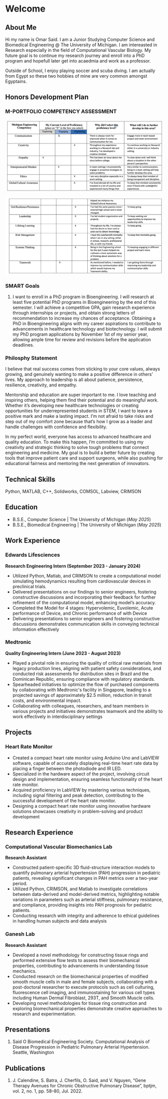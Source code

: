 # Welcome

## About Me 
Hi my name is Omar Said. I am a Junior Studying Computer Science and Biomedical Engineering @ The University of Michigan. 
I am intereasted in Research especially in the field of Computational Vascular Biology. My future goal is to continue my
research journey and enroll into a PhD program and hopefull later get into acaedmia and work as a professor.

Outside of School, I enjoy playing soccer and scuba diving. I am actually from Egypt so these two hobbies of mine are very common 
amongst Egyptains. 

## Honors Development Plan 

### M-PORTFOLIO COMPETENCY ASSESSMENT

![png1](/assets/1.png)

![png2](/assets/2.png)

### SMART Goals

1. I want to enroll in a PhD program in Bioengineering. I will research at least five potential PhD programs in Bioengineering by the end of this semester. I will achieve a competitive GPA, gain research experience through internships or projects, and obtain strong letters of recommendation to increase my chances of acceptance. Obtaining a PhD in Bioengineering aligns with my career aspirations to contribute to advancements in healthcare technology and biotechnology. I will submit my PhD program applications by November 1st of my senior year, allowing ample time for review and revisions before the application deadlines.

### Philosphy Statement
I believe that real success comes from sticking to your core values, always growing, and genuinely wanting to make a positive difference in others’ lives. My approach to leadership is all about patience, persistence, resilience, creativity, and empathy.

Mentorship and education are super important to me. I love teaching and inspiring others, helping them find their potential and do meaningful work. Whether it’s developing new healthcare technologies or creating opportunities for underrepresented students in STEM, I want to leave a positive mark and make a lasting impact. I’m not afraid to take risks and step out of my comfort zone because that’s how I grow as a leader and handle challenges with confidence and flexibility.

In my perfect world, everyone has access to advanced healthcare and quality education. To make this happen, I’m committed to using my creativity and strategic thinking to solve tough problems that connect engineering and medicine. My goal is to build a better future by creating tools that improve patient care and support surgeons, while also pushing for educational fairness and mentoring the next generation of innovators.

## Technical Skills 
Python, MATLAB, C++, Solidworks, COMSOL, Labview, CRIMSON

## Education
- B.S.E., Computer Science | The University of Michigan (_May 2025_)
- B.S.E., Biomedical Engineering | The University of Michigan (_May 2025_)

## Work Experience
### Edwards Lifesciences
**Research Engineering Intern (September 2023 - January 2024)**
- Utilized Python, Matlab, and CRIMSON to create a computational model simulating hemodynamics resulting from cardiovascular devices in preclinical trials.
- Delivered presentations on our findings to senior engineers, fostering constructive discussions and incorporating their feedback for further refinement of the computational model, enhancing model’s accuracy.
- Completed the Model for 4 stages: Hypervolemic, Euvolemic, Acute performance of Device, and Chronic performance of with Device
- Delivering presentations to senior engineers and fostering constructive discussions demonstrates communication skills in conveying technical information effectively

### Medtronic
**Quality Engineering Intern (June 2023 - August 2023)**
- Played a pivotal role in ensuring the quality of critical raw materials from legacy production lines, aligning with patient safety considerations, and conducted risk assessments for distribution sites in Brazil and the Dominican Republic, ensuring compliance with regulatory standards.
- Spearheaded initiatives to optimize the flow of purchased components by collaborating with Medtronic's facility in Singapore, leading to a projected savings of approximately $2.5 million, reduction in transit costs, and environmental impact.
- Collaborating with colleagues, researchers, and team members in various projects and initiatives demonstrates teamwork and the ability to work effectively in interdisciplinary settings

## Projects
### Heart Rate Monitor 
- Created a compact heart rate monitor using Arduino Uno and LabVIEW software, capable of accurately displaying real-time heart rate data by placing a finger between the photodiode and IR LED.
- Specialized in the hardware aspect of the project, involving circuit design and implementation, ensuring seamless functionality of the heart rate monitor.
- Acquired proficiency in LabVIEW by mastering various techniques, including signal filtering and peak detection, contributing to the successful development of the heart rate monitor.
- Designing a compact heart rate monitor using innovative hardware solutions showcases creativity in problem-solving and product development

## Research Experience
### Computational Vascular Biomechanics Lab
**Research Assistant**
- Constructed patient-specific 3D fluid-structure interaction models to quantify pulmonary arterial hypertension (PAH) progression in pediatric patients, revealing significant changes in PAH metrics over a two-year period.
- Utilized Python, CRIMSON, and Matlab to investigate correlations between data-derived and model-derived metrics, highlighting notable variations in parameters such as arterial stiffness, pulmonary resistance, and compliance, providing insights into PAH prognosis for pediatric patients.
- Conducting research with integrity and adherence to ethical guidelines in handling human subjects and data analysis

### Ganesh Lab
**Research Assistant**
- Developed a novel methodology for constructing tissue rings and performed extensive flow tests to assess their biomechanical properties, contributing to advancements in understanding tissue mechanics.
- Conducted research on the biomechanical properties of modified smooth muscle cells in male and female subjects, collaborating with a post-doctoral researcher to execute protocols such as cell culturing, fluorescence cell imaging, and immunostaining for various cell types including Human Dermal Fibroblast, 293T, and Smooth Muscle cells.
- Developing novel methodologies for tissue ring construction and exploring biomechanical properties demonstrate creative approaches to research and experimentation.

## Presentations
1. Said O Biomedical Engineering Society. Computational Analysis of Disease Progression in Pediatric Pulmonary Arterial Hypertension. Seattle, Washington

## Publications
1. J. Calendine, S. Batra, J. Cherfils, O. Said, and V. Nguyen, “Gene Therapy Avenues for Chronic Obstructive Pulmonary Disease”, bptjm, vol. 2, no. 1, pp. 58–80, Jul. 2022.
